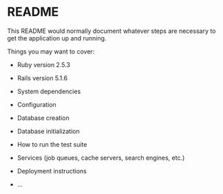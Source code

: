 # README

This README would normally document whatever steps are necessary to get the
application up and running.

Things you may want to cover:

* Ruby version 2.5.3

* Rails version 5.1.6

* System dependencies

* Configuration

* Database creation

* Database initialization

* How to run the test suite

* Services (job queues, cache servers, search engines, etc.)

* Deployment instructions

* ...
